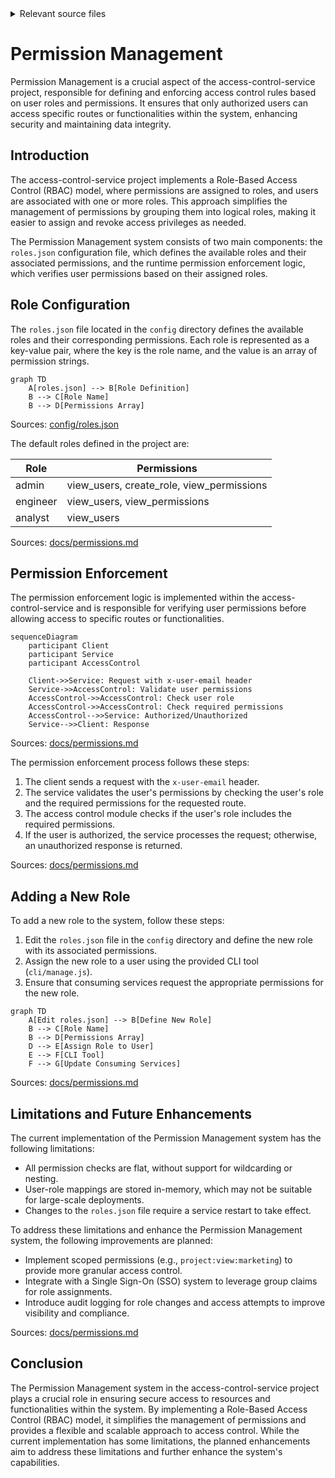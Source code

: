 <details>
<summary>Relevant source files</summary>

The following files were used as context for generating this wiki page:

- [config/roles.json](https://github.com/aanickode/access-control-service/blob/main/config/roles.json)
- [docs/permissions.md](https://github.com/aanickode/access-control-service/blob/main/docs/permissions.md)

</details>

# Permission Management

Permission Management is a crucial aspect of the access-control-service project, responsible for defining and enforcing access control rules based on user roles and permissions. It ensures that only authorized users can access specific routes or functionalities within the system, enhancing security and maintaining data integrity.

## Introduction

The access-control-service project implements a Role-Based Access Control (RBAC) model, where permissions are assigned to roles, and users are associated with one or more roles. This approach simplifies the management of permissions by grouping them into logical roles, making it easier to assign and revoke access privileges as needed.

The Permission Management system consists of two main components: the `roles.json` configuration file, which defines the available roles and their associated permissions, and the runtime permission enforcement logic, which verifies user permissions based on their assigned roles.

## Role Configuration

The `roles.json` file located in the `config` directory defines the available roles and their corresponding permissions. Each role is represented as a key-value pair, where the key is the role name, and the value is an array of permission strings.

```mermaid
graph TD
    A[roles.json] --> B[Role Definition]
    B --> C[Role Name]
    B --> D[Permissions Array]
```

Sources: [config/roles.json](https://github.com/aanickode/access-control-service/blob/main/config/roles.json)

The default roles defined in the project are:

| Role     | Permissions                                |
|----------|---------------------------------------------|
| admin    | view_users, create_role, view_permissions |
| engineer | view_users, view_permissions              |
| analyst  | view_users                                |

Sources: [docs/permissions.md](https://github.com/aanickode/access-control-service/blob/main/docs/permissions.md)

## Permission Enforcement

The permission enforcement logic is implemented within the access-control-service and is responsible for verifying user permissions before allowing access to specific routes or functionalities.

```mermaid
sequenceDiagram
    participant Client
    participant Service
    participant AccessControl

    Client->>Service: Request with x-user-email header
    Service->>AccessControl: Validate user permissions
    AccessControl->>AccessControl: Check user role
    AccessControl->>AccessControl: Check required permissions
    AccessControl-->>Service: Authorized/Unauthorized
    Service-->>Client: Response
```

Sources: [docs/permissions.md](https://github.com/aanickode/access-control-service/blob/main/docs/permissions.md)

The permission enforcement process follows these steps:

1. The client sends a request with the `x-user-email` header.
2. The service validates the user's permissions by checking the user's role and the required permissions for the requested route.
3. The access control module checks if the user's role includes the required permissions.
4. If the user is authorized, the service processes the request; otherwise, an unauthorized response is returned.

Sources: [docs/permissions.md](https://github.com/aanickode/access-control-service/blob/main/docs/permissions.md)

## Adding a New Role

To add a new role to the system, follow these steps:

1. Edit the `roles.json` file in the `config` directory and define the new role with its associated permissions.
2. Assign the new role to a user using the provided CLI tool (`cli/manage.js`).
3. Ensure that consuming services request the appropriate permissions for the new role.

```mermaid
graph TD
    A[Edit roles.json] --> B[Define New Role]
    B --> C[Role Name]
    B --> D[Permissions Array]
    D --> E[Assign Role to User]
    E --> F[CLI Tool]
    F --> G[Update Consuming Services]
```

Sources: [docs/permissions.md](https://github.com/aanickode/access-control-service/blob/main/docs/permissions.md)

## Limitations and Future Enhancements

The current implementation of the Permission Management system has the following limitations:

- All permission checks are flat, without support for wildcarding or nesting.
- User-role mappings are stored in-memory, which may not be suitable for large-scale deployments.
- Changes to the `roles.json` file require a service restart to take effect.

To address these limitations and enhance the Permission Management system, the following improvements are planned:

- Implement scoped permissions (e.g., `project:view:marketing`) to provide more granular access control.
- Integrate with a Single Sign-On (SSO) system to leverage group claims for role assignments.
- Introduce audit logging for role changes and access attempts to improve visibility and compliance.

Sources: [docs/permissions.md](https://github.com/aanickode/access-control-service/blob/main/docs/permissions.md)

## Conclusion

The Permission Management system in the access-control-service project plays a crucial role in ensuring secure access to resources and functionalities within the system. By implementing a Role-Based Access Control (RBAC) model, it simplifies the management of permissions and provides a flexible and scalable approach to access control. While the current implementation has some limitations, the planned enhancements aim to address these limitations and further enhance the system's capabilities.